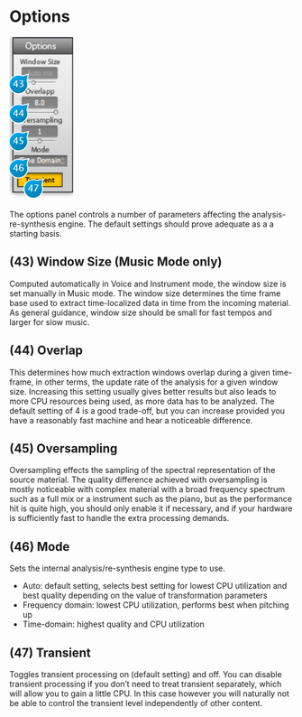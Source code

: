# Options

![](../include/trax_08.PNG)

The options panel controls a number of parameters affecting the analysis-re-synthesis engine. The default settings should
prove adequate as a a starting basis.


## (43) Window Size (Music Mode only)
Computed automatically in Voice and Instrument mode, the window size is set manually in Music
mode. The window size determines the time frame base used to extract time-localized data in time
from the incoming material. As general guidance, window size should be small for fast tempos and
larger for slow music.


## (44) Overlap
This determines how much extraction windows overlap during a given time-frame, in other terms,
the update rate of the analysis for a given window size. Increasing this setting usually gives better
results but also leads to more CPU resources being used, as more data has to be analyzed. The
default setting of 4 is a good trade-off, but you can increase provided you have a reasonably fast
machine and hear a noticeable difference.


## (45) Oversampling
Oversampling effects the sampling of the spectral representation of the source material. The quality difference achieved
with oversampling is mostly noticeable with complex material with a broad frequency spectrum such as a full mix or a
instrument such as the piano, but as the performance hit is quite high, you should only enable it if necessary, and if your
hardware is sufficiently fast to handle the extra processing demands.


## (46) Mode
Sets the internal analysis/re-synthesis engine type to use.

* Auto: default setting, selects best setting for lowest CPU utilization and best quality depending on the value of transformation parameters
* Frequency domain: lowest CPU utilization, performs best when pitching up
* Time-domain: highest quality and CPU utilization


## (47) Transient
Toggles transient processing on (default setting) and off. You can disable transient processing if you don’t need to treat
transient separately, which will allow you to gain a little CPU. In this case however you will naturally not be able to control
the transient level independently of other content.

